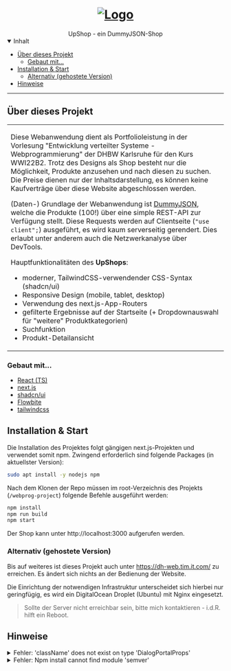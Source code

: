<h1 align="center">
  <a href="https://dh-web.tim.it.com/">
    <img src="https://raw.githubusercontent.com/TimLinsenmayer/webprog-project/master/docs/images/%C3%9Cbersicht.png" alt="Logo">
  </a>
</h1>

<div align="center">
  UpShop - ein DummyJSON-Shop
</div>

<details open="open">
<summary>Inhalt</summary>

- [Über dieses Projekt](#todo)
  - [Gebaut mit...](#todo)
- [Installation & Start](#todo)
  - [Alternativ (gehostete Version)](#todo)
- [Hinweise](#todo)


</details>

---

## Über dieses Projekt

<table>
<tr>
<td>

Diese Webanwendung dient als Portfolioleistung in der Vorlesung "Entwicklung verteilter Systeme - Webprogrammierung" der DHBW Karlsruhe für den Kurs WWI22B2. Trotz des Designs als Shop besteht nur die Möglichkeit, Produkte anzusehen und nach diesen zu suchen. Die Preise dienen nur der Inhaltsdarstellung, es können keine Kaufverträge über diese Website abgeschlossen werden.

(Daten-) Grundlage der Webanwendung ist [DummyJSON](https://dummyjson.com/), welche die Produkte (100!) über eine simple REST-API zur Verfügung stellt. Diese Requests werden auf Clientseite (`"use client";`) ausgeführt, es wird kaum serverseitig gerendert. Dies erlaubt unter anderem auch die Netzwerkanalyse über DevTools.

Hauptfunktionalitäten des **UpShops**:

- moderner, TailwindCSS-verwendender CSS-Syntax (shadcn/ui)
- Responsive Design (mobile, tablet, desktop)
- Verwendung des next.js-App-Routers
- gefilterte Ergebnisse auf der Startseite (+ Dropdownauswahl für "weitere" Produktkategorien)
- Suchfunktion
- Produkt-Detailansicht
</td>
</tr>
</table>

### Gebaut mit...

- [React (TS)](https://react.dev/)
- [next.js](https://nextjs.org/)
- [shadcn/ui](https://ui.shadcn.com/)
- [Flowbite](https://flowbite.com/)
- [tailwindcss](https://tailwindcss.com/)

## Installation & Start

Die Installation des Projektes folgt gängigen next.js-Projekten und verwendet somit npm. Zwingend erforderlich sind folgende Packages (in aktuellster Version):

```sh
sudo apt install -y nodejs npm
```
Nach dem Klonen der Repo müssen im root-Verzeichnis des Projekts (`/webprog-project`) folgende Befehle ausgeführt werden:

```sh
npm install
npm run build
npm start
```

Der Shop kann unter http://localhost:3000 aufgerufen werden.

### Alternativ (gehostete Version)
Bis auf weiteres ist dieses Projekt auch unter https://dh-web.tim.it.com/ zu erreichen. Es ändert sich nichts an der Bedienung der Website.

Die Einrichtung der notwendigen Infrastruktur unterscheidet sich hierbei nur geringfügig, es wird ein DigitalOcean Droplet (Ubuntu) mit Nginx eingesetzt.

> Sollte der Server nicht erreichbar sein, bitte mich kontaktieren - i.d.R. hilft ein Reboot.



## Hinweise

<details>
<summary>Fehler: 'className' does not exist on type 'DialogPortalProps'</summary>

In manchen Builds tritt dieser Fehler auf (`npm run build`). Dieser stammt aus den Dialog-Popups (Footer).
Dieses Fehlerbild ist bekannt und wird [bereits als öffentliches Issue von shadcn/ui gelistet](https://github.com/shadcn-ui/ui/issues/1595).

</details>
<details>
<summary>Fehler: Npm install cannot find module 'semver'</summary>

Dieser Fehler entsteht durch eine veraltete Node.js-Version - bitte aktualisieren!

</details>
